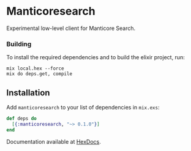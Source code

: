 # Manticoresearch

Experimental low-level client for Manticore Search. 

### Building

To install the required dependencies and to build the elixir project, run:
```
mix local.hex --force
mix do deps.get, compile
```

## Installation

Add  `manticoresearch` to your list of dependencies in `mix.exs`:

```elixir
def deps do
  [{:manticoresearch, "~> 0.1.0"}]
end
```


Documentation available at [HexDocs](https://hexdocs.pm/manticoresearch).
